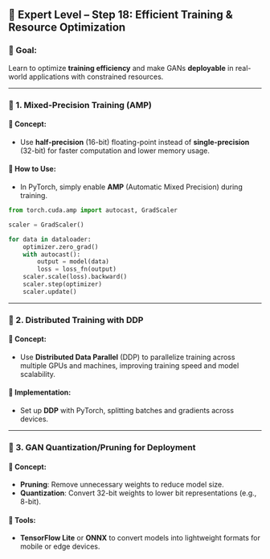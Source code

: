 ## 🧪 **Expert Level – Step 18: Efficient Training & Resource Optimization**

### 🎯 Goal:

Learn to optimize **training efficiency** and make GANs **deployable** in real-world applications with constrained resources.

---

### 🧠 1. **Mixed-Precision Training (AMP)**

#### 📌 Concept:

* Use **half-precision** (16-bit) floating-point instead of **single-precision** (32-bit) for faster computation and lower memory usage.

#### 🔧 How to Use:

* In PyTorch, simply enable **AMP** (Automatic Mixed Precision) during training.

```python
from torch.cuda.amp import autocast, GradScaler

scaler = GradScaler()

for data in dataloader:
    optimizer.zero_grad()
    with autocast():
        output = model(data)
        loss = loss_fn(output)
    scaler.scale(loss).backward()
    scaler.step(optimizer)
    scaler.update()
```

---

### 🧠 2. **Distributed Training with DDP**

#### 📌 Concept:

* Use **Distributed Data Parallel** (DDP) to parallelize training across multiple GPUs and machines, improving training speed and model scalability.

#### 🔧 Implementation:

* Set up **DDP** with PyTorch, splitting batches and gradients across devices.

---

### 🧠 3. **GAN Quantization/Pruning for Deployment**

#### 📌 Concept:

* **Pruning**: Remove unnecessary weights to reduce model size.
* **Quantization**: Convert 32-bit weights to lower bit representations (e.g., 8-bit).

#### 🔧 Tools:

* **TensorFlow Lite** or **ONNX** to convert models into lightweight formats for mobile or edge devices.
